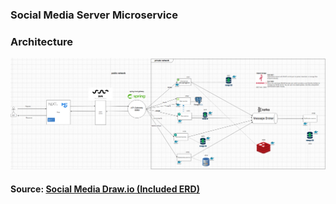 ### Social Media Server Microservice

### Architecture
![img.png](images/architecture.png)

#### Source: [Social Media Draw.io (Included ERD)](https://drive.google.com/file/d/1-ma8SlSfstTAvmRTj4ouVahlHMIvyjYE/view?usp=sharing)
